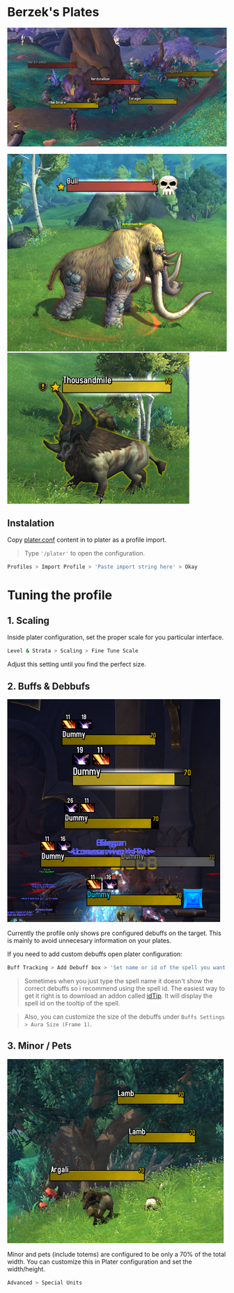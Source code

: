 # Berzek's Plates

![plater-overview](./assets/plater-overview.png)

![alt](./assets/markers.png)![alt](./assets/indicators.png)

## Instalation
Copy [plater.conf](plater.conf) content in to plater as a profile import.

> Type `'/plater'` to open the configuration.

```bash
Profiles > Import Profile > 'Paste import string here' > Okay
```

# Tuning the profile

## 1. Scaling

Inside plater configuration, set the proper scale for you particular interface.

```bash
Level & Strata > Scaling > Fine Tune Scale
```

Adjust this setting until you find the perfect size.

## 2. Buffs & Debbufs
![alt](./assets/buffs-debuffs.png)

Currently the profile only shows pre configured debuffs on the target. This is mainly to avoid unnecesary information on your plates.

If you need to add custom debuffs open plater configuration:
```bash
Buff Tracking > Add Debuff box > 'Set name or id of the spell you want to track' > Add Debuff
```

> Sometimes when you just type the spell name it doesn't show the correct debuffs so i recommend using the spell id. The easiest way to get it right is to download an addon called [idTip](https://www.curseforge.com/wow/addons/idtip). It will display the spell id on the tooltip of the spell.

> Also, you can customize the size of the debuffs under `Buffs Settings > Aura Size (Frame 1)`. 

## 3. Minor / Pets
![alt](./assets/minor-pets.png)

Minor and pets (include totems) are configured to be only a 70% of the total width. You can customize this in Plater configuration and set the width/height.

```bash
Advanced > Special Units
```